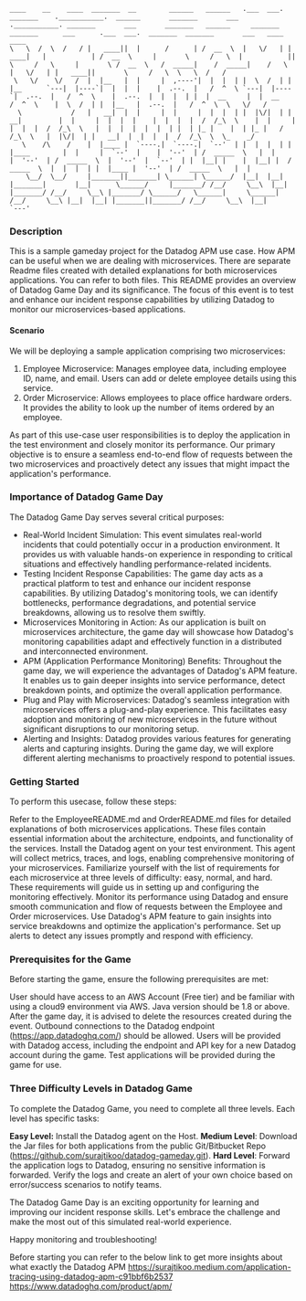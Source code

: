 ```
____    __    ____  _______  __        ______   ______   .___  ___.  _______    .___________.  ______       _______       ___   .___________. _______       ___       _______   ______     _______      _______      ___      .___  ___.  _______  _______       ___   ____    ____ 
\   \  /  \  /   / |   ____||  |      /      | /  __  \  |   \/   | |   ____|   |           | /  __  \     |       \     /   \  |           ||       \     /   \     |       \ /  __  \   /  _____|    /  _____|    /   \     |   \/   | |   ____||       \     /   \  \   \  /   / 
 \   \/    \/   /  |  |__   |  |     |  ,----'|  |  |  | |  \  /  | |  |__      `---|  |----`|  |  |  |    |  .--.  |   /  ^  \ `---|  |----`|  .--.  |   /  ^  \    |  .--.  |  |  |  | |  |  __     |  |  __     /  ^  \    |  \  /  | |  |__   |  .--.  |   /  ^  \  \   \/   /  
  \            /   |   __|  |  |     |  |     |  |  |  | |  |\/|  | |   __|         |  |     |  |  |  |    |  |  |  |  /  /_\  \    |  |     |  |  |  |  /  /_\  \   |  |  |  |  |  |  | |  | |_ |    |  | |_ |   /  /_\  \   |  |\/|  | |   __|  |  |  |  |  /  /_\  \  \_    _/   
   \    /\    /    |  |____ |  `----.|  `----.|  `--'  | |  |  |  | |  |____        |  |     |  `--'  |    |  '--'  | /  _____  \   |  |     |  '--'  | /  _____  \  |  '--'  |  `--'  | |  |__| |    |  |__| |  /  _____  \  |  |  |  | |  |____ |  '--'  | /  _____  \   |  |     
    \__/  \__/     |_______||_______| \______| \______/  |__|  |__| |_______|       |__|      \______/     |_______/ /__/     \__\  |__|     |_______/ /__/     \__\ |_______/ \______/   \______|     \______| /__/     \__\ |__|  |__| |_______||_______/ /__/     \__\  |__|                                                       `---'

```

### Description
This is a sample gameday project for the Datadog APM use case. How APM can be useful when we are dealing with microservices.
There are separate Readme files created with detailed explanations for both microservices applications. You can refer to both files.
This README provides an overview of Datadog Game Day and its significance. The focus of this event is to test and enhance our incident response capabilities by utilizing Datadog to monitor our microservices-based applications.

#### Scenario

We will be deploying a sample application comprising two microservices:

1. Employee Microservice: Manages employee data, including employee ID, name, and email. Users can add or delete employee details using this service.
2. Order Microservice: Allows employees to place office hardware orders. It provides the ability to look up the number of items ordered by an employee.

As part of this use-case user responsibilities is to deploy the application in the test environment and closely monitor its performance. Our primary objective is to ensure a seamless end-to-end flow of requests between the two microservices and proactively detect any issues that might impact the application's performance.


### Importance of Datadog Game Day

The Datadog Game Day serves several critical purposes:

* Real-World Incident Simulation: This event simulates real-world incidents that could potentially occur in a production environment. It provides us with valuable hands-on experience in responding to critical situations and effectively handling performance-related incidents.
* Testing Incident Response Capabilities: The game day acts as a practical platform to test and enhance our incident response capabilities. By utilizing Datadog's monitoring tools, we can identify bottlenecks, performance degradations, and potential service breakdowns, allowing us to resolve them swiftly.
* Microservices Monitoring in Action: As our application is built on microservices architecture, the game day will showcase how Datadog's monitoring capabilities adapt and effectively function in a distributed and interconnected environment.
* APM (Application Performance Monitoring) Benefits: Throughout the game day, we will experience the advantages of Datadog's APM feature. It enables us to gain deeper insights into service performance, detect breakdown points, and optimize the overall application performance.
* Plug and Play with Microservices: Datadog's seamless integration with microservices offers a plug-and-play experience. This facilitates easy adoption and monitoring of new microservices in the future without significant disruptions to our monitoring setup.
* Alerting and Insights: Datadog provides various features for generating alerts and capturing insights. During the game day, we will explore different alerting mechanisms to proactively respond to potential issues.


### Getting Started


To perform this usecase, follow these steps:

Refer to the EmployeeREADME.md and OrderREADME.md files for detailed explanations of both microservices applications. These files contain essential information about the architecture, endpoints, and functionality of the services.
Install the Datadog agent on your test environment. This agent will collect metrics, traces, and logs, enabling comprehensive monitoring of your microservices.
Familiarize yourself with the list of requirements for each microservice at three levels of difficulty: easy, normal, and hard. These requirements will guide us in setting up and configuring the monitoring effectively.
Monitor its performance using Datadog and ensure smooth communication and flow of requests between the Employee and Order microservices.
Use Datadog's APM feature to gain insights into service breakdowns and optimize the application's performance. Set up alerts to detect any issues promptly and respond with efficiency.


### Prerequisites for the Game

Before starting the game, ensure the following prerequisites are met:

User should have access to an AWS Account (Free tier) and be familiar with using a cloud9 environment via AWS.
Java version should be 1.8 or above.
After the game day, it is advised to delete the resources created during the event.
Outbound connections to the Datadog endpoint (https://app.datadoghq.com/) should be allowed.
Users will be provided with Datadog access, including the endpoint and API key for a new Datadog account during the game.
Test applications will be provided during the game for use.


### Three Difficulty Levels in Datadog Game

To complete the Datadog Game, you need to complete all three levels. Each level has specific tasks:

**Easy Level:** Install the Datadog agent on the Host.
**Medium Level**: Download the Jar files for both applications from the public Git/Bitbucket Repo (https://github.com/surajtikoo/datadog-gameday.git).
**Hard Level**: Forward the application logs to Datadog, ensuring no sensitive information is forwarded. Verify the logs and create an alert of your own choice based on error/success scenarios to notify teams.


The Datadog Game Day is an exciting opportunity for learning and improving our incident response skills. Let's embrace the challenge and make the most out of this simulated real-world experience.

Happy monitoring and troubleshooting!

Before starting you can refer to the below link to get more insights about what exactly the Datadog APM
https://surajtikoo.medium.com/application-tracing-using-datadog-apm-c91bbf6b2537
https://www.datadoghq.com/product/apm/

